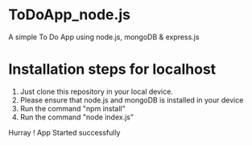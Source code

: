 # ToDoApp_node.js
A simple To Do App using node.js, mongoDB &amp; express.js 

# Installation steps for localhost
1. Just clone this repository in your local device.
2. Please ensure that node.js and mongoDB is installed in your device
3. Run the command "npm install"
4. Run the command "node index.js"

Hurray ! App Started successfully

